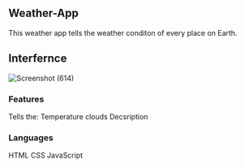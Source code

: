 ## Weather-App
This weather app tells the weather conditon of every place on Earth.
<br>
## Interfernce
![Screenshot (614)](https://user-images.githubusercontent.com/84333937/129439875-083fa79f-73cb-48e3-9df6-3757cbf75635.png)
<br>
### Features
Tells the:
  Temperature
  clouds
  Decsription

### Languages
  HTML
  CSS
  JavaScript
  
